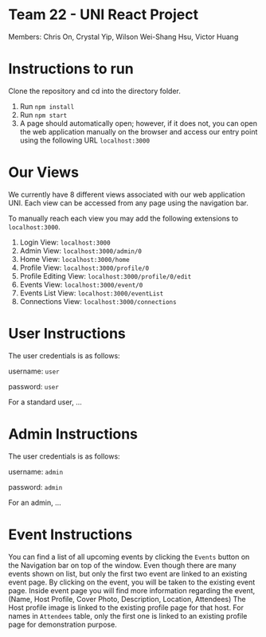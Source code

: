 # Team 22 - UNI React Project
Members: Chris On, Crystal Yip, Wilson Wei-Shang Hsu, Victor Huang

# Instructions to run
Clone the repository and cd into the directory folder. 
1. Run `npm install`
2. Run `npm start`
3. A page should automatically open; however, if it does not, you can open the web application manually on the browser and access our entry point using the following URL `localhost:3000`

# Our Views
We currently have 8 different views associated with our web application UNI. Each view can be accessed from any page using the navigation bar. 

To manually reach each view you may add the following extensions to `localhost:3000`.

1. Login View: `localhost:3000`
2. Admin View: `localhost:3000/admin/0`
3. Home View: `localhost:3000/home`
4. Profile View: `localhost:3000/profile/0`
5. Profile Editing View: `localhost:3000/profile/0/edit`
6. Events View: `localhost:3000/event/0`
7. Events List View: `localhost:3000/eventList`
8. Connections View: `localhost:3000/connections`

# User Instructions
The user credentials is as follows:

username: `user`

password: `user`

For a standard user, ...

# Admin Instructions
The user credentials is as follows:

username: `admin`

password: `admin`

For an admin, ...

# Event Instructions
You can find a list of all upcoming events by clicking the `Events` button on the Navigation bar on top of the window. 
Even though there are many events shown on list, but only the first two event are linked to an existing event page. By clicking on the event, you will be taken to the existing event page.
Inside event page you will find more information regarding the event, (Name, Host Profile, Cover Photo, Description, Location, Attendees) The Host profile image is linked to the existing profile page for that host. For names in `Attendees` table, only the first one is linked to an existing profile page for demonstration purpose. 
